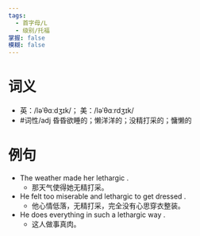 ```yaml
---
tags:
  - 首字母/L
  - 级别/托福
掌握: false
模糊: false
---
```

# 词义
- 英：/ləˈθɑːdʒɪk/； 美：/ləˈθɑːrdʒɪk/
- #词性/adj  昏昏欲睡的；懒洋洋的；没精打采的；慵懒的
# 例句
- The weather made her lethargic .
	- 那天气使得她无精打采。
- He felt too miserable and lethargic to get dressed .
	- 他心情低落，无精打采，完全没有心思穿衣整装。
- He does everything in such a lethargic way .
	- 这人做事真肉。
